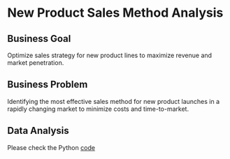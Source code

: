 # New Product Sales Method Analysis

## Business Goal
Optimize sales strategy for new product lines to maximize revenue and market penetration.


## Business Problem
Identifying the most effective sales method for new product launches in a rapidly changing market to minimize costs and time-to-market.


## Data Analysis
Please check the Python [code](https://github.com/mhshehata/New_Product_Sales_Method_Analysis/blob/main/Products%20Sales%20Analysis.ipynb)
